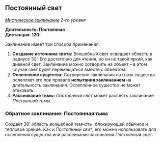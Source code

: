 ## Постоянный свет

*[Мистическое заклинание](../arcane.md) 2-го уровня*

**Длительность: Постоянная**<br>
**Дистанция: 120’**

Заклинание имеет три способа применения:

1. **Создание источника света:** Волшебный свет освещает область в радиусе 30’. Его достаточно для чтения, но он не такой яркий, как дневной свет. Заклинание можно сотворить на объект – в этом случае свет будет перемещаться вместе с объектом.
2. **Ослепление существа:** Сотворение заклинания на глаза существа ослепляет его при провале **испытания заклинанием** на длительность заклинания. Ослеплённое существо не может атаковать.
3. **Рассеивание тьмы:** *Постоянный свет* может рассеять заклинание *Постоянной тьмы*.

### Обратное заклинание: Постоянная тьма

Создаёт 30’ область волшебной темноты, блокирующей обычное и тепловое зрение. Как и *Постоянный свет*, его можно использовать для ослепления существа или рассеивания заклинания *Постоянный свет*.